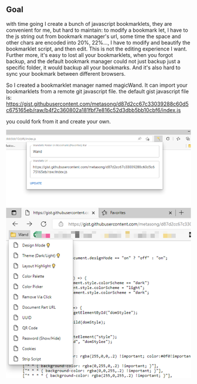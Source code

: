 ## Goal
with time going I create a bunch of javascript bookmarklets, they are convenient for me, but hard to maintain: to modify a bookmark let, I have to the js string out from bookmark manager's url, some time the space and other chars are encoded into 20%, 22%..., I have to modify and beautify the bookmarklet script, and then edit. This is not the editing experience I want. Further more, it's easy to lost all your bookmarklets, when you forgot backup, and the default bookmark manager could not just backup just a specific folder, it would backup all your bookmarks. And it's also hard to sync your bookmark between different browsers.

So I created a bookmarklet manager named magicWand. It can import your bookmarklets from a remote git javascript file.
the default gist javascript file is: 
https://gist.githubusercontent.com/metasong/d87d2cc67c33039288c60d5c675165eb/raw/b4f2c360802a181fbf7e816c52d3dbb5bb10cbf6/index.js

you could fork from it and create your own.

![](./doc/img/magicWand-popup.png)
![](./doc/img/magicWand-default-bookmarkLets.png)